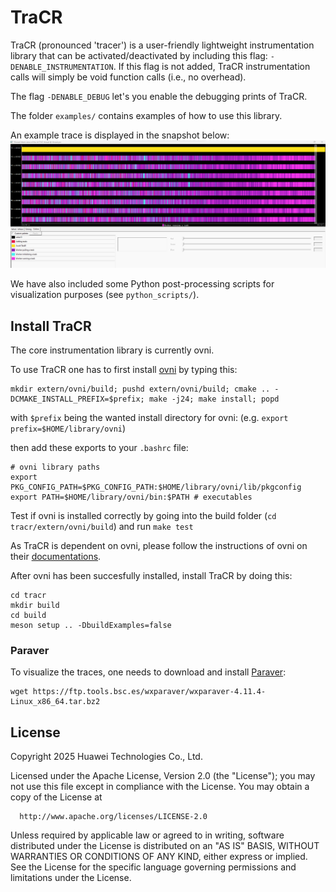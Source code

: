 # TraCR

TraCR (pronounced 'tracer') is a user-friendly lightweight instrumentation library that can be activated/deactivated by including this flag: `-DENABLE_INSTRUMENTATION`. If this flag is not added, TraCR instrumentation calls will simply be void function calls (i.e., no overhead).

The flag `-DENABLE_DEBUG` let's you enable the debugging prints of TraCR.

The folder `examples/` contains examples of how to use this library.

An example trace is displayed in the snapshot below:
![TaskR running Fibonacci(15) on 8 workers](images/paraver_view1.png)

We have also included some Python post-processing scripts for visualization purposes (see `python_scripts/`).

## Install TraCR

The core instrumentation library is currently ovni.

To use TraCR one has to first install [ovni](https://github.com/bsc-pm/ovni) by typing this:

```
mkdir extern/ovni/build; pushd extern/ovni/build; cmake .. -DCMAKE_INSTALL_PREFIX=$prefix; make -j24; make install; popd
```

with `$prefix` being the wanted install directory for ovni: (e.g. `export prefix=$HOME/library/ovni`)

then add these exports to your `.bashrc` file:

```
# ovni library paths
export PKG_CONFIG_PATH=$PKG_CONFIG_PATH:$HOME/library/ovni/lib/pkgconfig
export PATH=$HOME/library/ovni/bin:$PATH # executables
```

Test if ovni is installed correctly by going into the build folder (`cd tracr/extern/ovni/build`)
and run `make test`

As TraCR is dependent on ovni, please follow the instructions of ovni on their [documentations](https://ovni.readthedocs.io/en/master/).


After ovni has been succesfully installed, install TraCR by doing this:

```
cd tracr
mkdir build
cd build
meson setup .. -DbuildExamples=false
```

### Paraver

To visualize the traces, one needs to download and install [Paraver](https://tools.bsc.es/paraver):

```
wget https://ftp.tools.bsc.es/wxparaver/wxparaver-4.11.4-Linux_x86_64.tar.bz2
```

## License

Copyright 2025 Huawei Technologies Co., Ltd.

  Licensed under the Apache License, Version 2.0 (the "License");
  you may not use this file except in compliance with the License.
  You may obtain a copy of the License at

      http://www.apache.org/licenses/LICENSE-2.0

  Unless required by applicable law or agreed to in writing, software
  distributed under the License is distributed on an "AS IS" BASIS,
  WITHOUT WARRANTIES OR CONDITIONS OF ANY KIND, either express or implied.
  See the License for the specific language governing permissions and
  limitations under the License.
